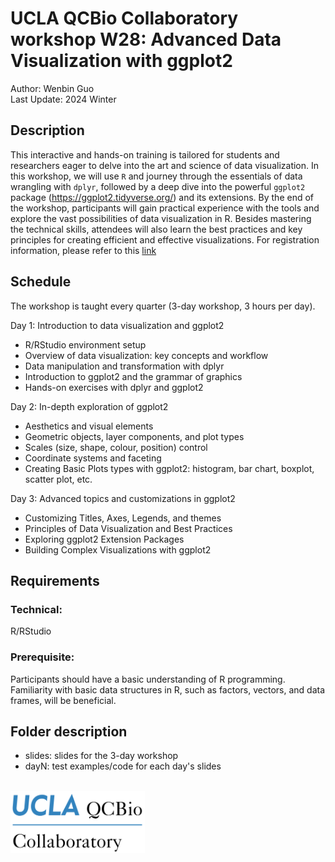 
# UCLA QCBio Collaboratory workshop W28: Advanced Data Visualization with ggplot2
Author: Wenbin Guo \
Last Update: 2024 Winter

## Description
This interactive and hands-on training is tailored for students and researchers eager to delve into the art and science of data visualization. In this workshop, we will use `R` and journey through the essentials of data wrangling with `dplyr`, followed by a deep dive into the powerful `ggplot2` package (https://ggplot2.tidyverse.org/) and its extensions. By the end of the workshop, participants will gain practical experience with the tools and explore the vast possibilities of data visualization in R. Besides mastering the technical skills, attendees will also learn the best practices and key principles for creating efficient and effective visualizations. For registration information, please refer to this [link](https://qcb.ucla.edu/collaboratory/workshops)

## Schedule
 The workshop is taught every quarter (3-day workshop, 3 hours per day).

Day 1: Introduction to data visualization and ggplot2
- R/RStudio environment setup
- Overview of data visualization: key concepts and workflow
- Data manipulation and transformation with dplyr
- Introduction to ggplot2 and the grammar of graphics
- Hands-on exercises with dplyr and ggplot2


Day 2: In-depth exploration of ggplot2
- Aesthetics and visual elements
- Geometric objects, layer components, and plot types
- Scales (size, shape, colour, position) control
- Coordinate systems and faceting 
- Creating Basic Plots types with ggplot2: histogram, bar chart, boxplot, scatter plot, etc.


Day 3: Advanced topics and customizations in ggplot2
- Customizing Titles, Axes, Legends, and themes
- Principles of Data Visualization and Best Practices
- Exploring ggplot2 Extension Packages 
- Building Complex Visualizations with ggplot2


## Requirements
### Technical: 
R/RStudio  
### Prerequisite:
Participants should have a basic understanding of R programming. Familiarity with basic data structures in R, such as factors, vectors, and data frames, will be beneficial. 

## Folder description
- slides: slides for the 3-day workshop
- dayN: test examples/code for each day's slides

<br/>

<img src="./slides/qcb-logo.png" width="215" height="100">
